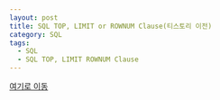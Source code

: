 ```yaml
---
layout: post
title: SQL TOP, LIMIT or ROWNUM Clause(티스토리 이전)
category: SQL
tags:
  - SQL
  - SQL TOP, LIMIT ROWNUM Clause
---
```




[여기로 이동](https://lifetutorial.tistory.com/37)

<!--

[w3schools.com](www.w3schools.com/sql) 을 참조하여 해석해본 자료입니다.

기본적으로 실행문의 결과값은 사이트에 직접가서 실행해보고 결과를 확인하는것이 좋습니다.

결과값이 너무 큰 경우 일부만 발췌하거나 기록하지 않았습니다.







## The SQL SELECT TOP Clause

---



SELECT TOP 절은 리턴 할 레코드 수를 지정하는 데 사용됩니다.

SELECT TOP 절은 수천 개의 레코드가 있는 큰 테이블에서 유용합니다. 많은 수의 레코드를 반환하면 성능에 영향을 줄 수 있습니다.



> 참고 : 모든 데이터베이스 시스템이 SELECT TOP 절을 지원하는 것은 아닙니다. MySQL은 제한된 수의 레코드를 선택하기 위해 LIMIT 절을 지원하고 Oracle은 ROWNUM을 사용합니다.



**SQL Server / MS Access Syntax:**

```sql
SELECT TOP number|percent column_name(s)
FROM table_name
WHERE condition;
```



**MySQL Syntax:**

```sql
SELECT column_name(s)
FROM table_name
WHERE condition
LIMIT number;
```



**Oracle Syntax:**

```sql
SELECT column_name(s)
FROM table_name
WHERE ROWNUM <= number;
```







## Demo Database

---



다음은 Northwind 샘플 데이터베이스의 "Customers"테이블에서 선택한 것입니다:



| CustomerID | CustomerName                       | ContactName        | Address                       | City        | PostalCode | Country |
| ---------- | ---------------------------------- | ------------------ | ----------------------------- | ----------- | ---------- | ------- |
| 1          | Alfreds Futterkiste                | Maria Anders       | Obere Str. 57                 | Berlin      | 12209      | Germany |
| 2          | Ana Trujillo Emparedados y helados | Ana Trujillo       | Avda. de la Constitución 2222 | México D.F. | 05021      | Mexico  |
| 3          | Antonio Moreno Taquería            | Antonio Moreno     | Mataderos 2312                | México D.F. | 05023      | Mexico  |
| 4          | Around the Horn                    | Thomas Hardy       | 120 Hanover Sq.               | London      | WA1 1DP    | UK      |
| 5          | Berglunds snabbköp                 | Christina Berglund | Berguvsvägen 8                | Luleå       | S-958 22   | Sweden  |







## SQL TOP, LIMIT and ROWNUM Examples

---



다음 SQL 문은 "Customers"테이블에서 처음 세 개의 레코드를 선택합니다:



### Example

```sql
SELECT TOP 3 * FROM Customers;
```

> [w3schools.com](www.w3schools.com/sql)에서 직접 실행해볼것





### Result:

Number of Records: 3

| CustomerID | CustomerName                       | ContactName    | Address                       | City        | PostalCode | Country |
| ---------- | ---------------------------------- | -------------- | ----------------------------- | ----------- | ---------- | ------- |
| 1          | Alfreds Futterkiste                | Maria Anders   | Obere Str. 57                 | Berlin      | 12209      | Germany |
| 2          | Ana Trujillo Emparedados y helados | Ana Trujillo   | Avda. de la Constitución 2222 | México D.F. | 05021      | Mexico  |
| 3          | Antonio Moreno Taquería            | Antonio Moreno | Mataderos 2312                | México D.F. | 05023      | Mexico  |





다음 SQL 문은 LIMIT 절을 사용하는 동일한 예제를 보여줍니다:



### Example

```sql
SELECT * FROM Customers
LIMIT 3;
```

> [w3schools.com](www.w3schools.com/sql)에서 직접 실행해볼것





### Result:

Number of Records: 3

| CustomerID | CustomerName                       | ContactName    | Address                       | City        | PostalCode | Country |
| ---------- | ---------------------------------- | -------------- | ----------------------------- | ----------- | ---------- | ------- |
| 1          | Alfreds Futterkiste                | Maria Anders   | Obere Str. 57                 | Berlin      | 12209      | Germany |
| 2          | Ana Trujillo Emparedados y helados | Ana Trujillo   | Avda. de la Constitución 2222 | México D.F. | 05021      | Mexico  |
| 3          | Antonio Moreno Taquería            | Antonio Moreno | Mataderos 2312                | México D.F. | 05023      | Mexico  |





다음 SQL 문은 ROWNUM을 사용하는 동일한 예제를 보여줍니다:



### Example

```sql
SELECT TOP 50 PERCENT * FROM Customers;
```

> [w3schools.com](www.w3schools.com/sql)에서 직접 실행해볼것





### Result:(일부만 발췌)

Number of Records: 46

| CustomerID | CustomerName                       | ContactName        | Address                       | City        | PostalCode | Country |
| ---------- | ---------------------------------- | ------------------ | ----------------------------- | ----------- | ---------- | ------- |
| 1          | Alfreds Futterkiste                | Maria Anders       | Obere Str. 57                 | Berlin      | 12209      | Germany |
| 2          | Ana Trujillo Emparedados y helados | Ana Trujillo       | Avda. de la Constitución 2222 | México D.F. | 05021      | Mexico  |
| 3          | Antonio Moreno Taquería            | Antonio Moreno     | Mataderos 2312                | México D.F. | 05023      | Mexico  |
| 4          | Around the Horn                    | Thomas Hardy       | 120 Hanover Sq.               | London      | WA1 1DP    | UK      |
| 5          | Berglunds snabbköp                 | Christina Berglund | Berguvsvägen 8                | Luleå       | S-958 22   | Sweden  |

**Customer ID 46번까지 있음**





## ADD a WHERE CLAUSE

---



다음 SQL 문은 "Customers"테이블에서 국가가 "Germany"인 처음 세 개의 레코드를 선택합니다.



### Example

```sql
SELECT TOP 3 * FROM Customers
WHERE Country='Germany';
```

> [w3schools.com](www.w3schools.com/sql)에서 직접 실행해볼것





### Result:

Number of Records: 3

| CustomerID | CustomerName              | ContactName  | Address        | City     | PostalCode | Country |
| ---------- | ------------------------- | ------------ | -------------- | -------- | ---------- | ------- |
| 1          | Alfreds Futterkiste       | Maria Anders | Obere Str. 57  | Berlin   | 12209      | Germany |
| 6          | Blauer See Delikatessen   | Hanna Moos   | Forsterstr. 57 | Mannheim | 68306      | Germany |
| 17         | Drachenblut Delikatessend | Sven Ottlieb | Walserweg 21   | Aachen   | 52066      | Germany |





다음 SQL 문은 LIMIT 절을 사용하는 동일한 예제를 보여줍니다:



### Example

```sql
SELECT * FROM Customers
WHERE Country='Germany'
LIMIT 3;
```

> [w3schools.com](www.w3schools.com/sql)에서 직접 실행해볼것





### Result:

Number of Records: 3

| CustomerID | CustomerName              | ContactName  | Address        | City     | PostalCode | Country |
| ---------- | ------------------------- | ------------ | -------------- | -------- | ---------- | ------- |
| 1          | Alfreds Futterkiste       | Maria Anders | Obere Str. 57  | Berlin   | 12209      | Germany |
| 6          | Blauer See Delikatessen   | Hanna Moos   | Forsterstr. 57 | Mannheim | 68306      | Germany |
| 17         | Drachenblut Delikatessend | Sven Ottlieb | Walserweg 21   | Aachen   | 52066      | Germany |







다음 SQL 문은 ROWNUM을 사용하는 동일한 예제를 보여줍니다.



### Example

```sql
SELECT * FROM Customers
WHERE Country='Germany' AND ROWNUM <= 3;
```

-->